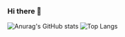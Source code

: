 ### Hi there 👋

![Anurag's GitHub stats](https://github-readme-stats.vercel.app/api?username=jleocan773&theme=synthwave&show_icons=true&hide=prs&rank_icon=github$line_height=1)
![Top Langs](https://github-readme-stats.vercel.app/api/top-langs/?username=jleocan773&theme=synthwave&layout=compact)
